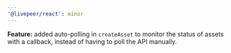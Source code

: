 ```yaml
---
'@livepeer/react': minor
---
```


**Feature:** added auto-polling in `createAsset` to monitor the status of assets with a callback, instead of having to poll the API manually.
